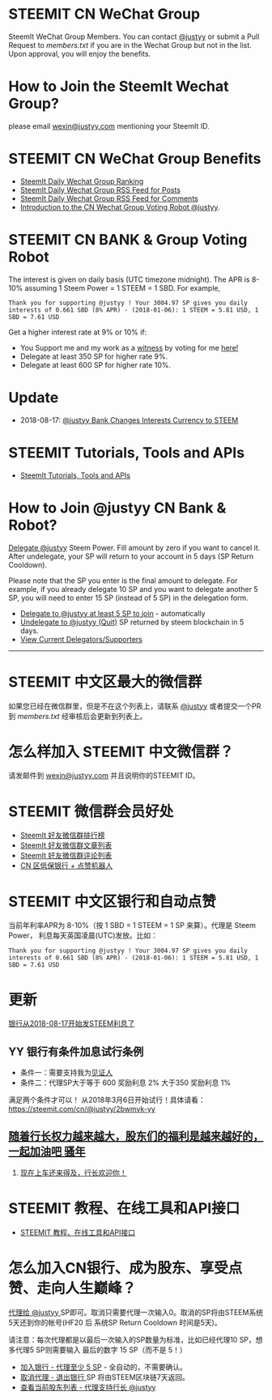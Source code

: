 # STEEMIT CN WeChat Group
SteemIt WeChat Group Members. You can contact [@justyy](https://steemit.com/@justyy/) or submit a Pull Request to *members.txt* if you are in the Wechat Group but not in the list. Upon approval, you will enjoy the benefits.

# How to Join the SteemIt Wechat Group?
please email wexin@justyy.com mentioning your SteemIt ID.

# STEEMIT CN WeChat Group Benefits
- [SteemIt Daily Wechat Group Ranking](https://helloacm.com/tools/steemit/wechat-ranking/)
- [SteemIt Daily Wechat Group RSS Feed for Posts](https://helloacm.com/tools/steemit/wechat-ranking/rss/)
- [SteemIt Daily Wechat Group RSS Feed for Comments](https://helloacm.com/tools/steemit/wechat-ranking/rss/comments/)
- [Introduction to the CN Wechat Group Voting Robot @justyy](https://steemit.com/cn/@justyy/cn-introduction-to-the-cn-wechat-group-voting-robot-justyy). 

# STEEMIT CN BANK & Group Voting Robot
The interest is given on daily basis (UTC timezone midnight). The APR is 8-10% assuming 1 Steem Power = 1 STEEM = 1 SBD. For example,

```
Thank you for supporting @justyy ! Your 3004.97 SP gives you daily interests of 0.661 SBD (8% APR) - (2018-01-06): 1 STEEM = 5.81 USD, 1 SBD = 7.61 USD
```

Get a higher interest rate at 9% or 10% if:
- You Support me and my work as a [witness](https://steemit.com/witness-category/@justyy/justyy-just-another-witness) by voting for me [here!](https://steemconnect.com/sign/account_witness_vote?approve=1&witness=justyy)
- Delegate at least 350 SP for higher rate 9%.
- Delegate at least 600 SP for higher rate 10%.

# Update
- 2018-08-17: [@justyy Bank Changes Interests Currency to STEEM](https://steemit.com/cn/@justyy/2018-08-17-steem-justyy-bank-changes-interests-currency-to-steem)

# STEEMIT Tutorials, Tools and APIs
- [SteemIt Tutorials, Tools and APIs](https://helloacm.com/tools/steemit/)

# How to Join @justyy CN Bank & Robot?
[Delegate @justyy](https://helloacm.com/tools/steemit/sp-delegate-form/?delegatee=justyy) Steem Power. Fill amount by zero if you want to cancel it. After undelegate, your SP will return to your account in 5 days (SP Return Cooldown).

Please note that the SP you enter is the final amount to delegate. For example, if you already delegate 10 SP and you want to delegate another 5 SP, you will need to enter 15 SP (instead of 5 SP) in the delegation form.

- [Delegate to @justyy at least 5 SP to join](https://helloacm.com/tools/steemit/sp-delegate-form/?delegatee=justyy) - automatically
- [Undelegate to @justyy (Quit)](https://helloacm.com/tools/steemit/sp-delegate-form/?delegatee=justyy&amount=0) SP returned by steem blockchain in 5 days.
- [View Current Delegators/Supporters](https://helloacm.com/tools/steemit/delegators/?id=justyy)

-----------------------------------------

# STEEMIT 中文区最大的微信群
如果您已经在微信群里，但是不在这个列表上，请联系 [@justyy](https://steemit.com/@justyy/) 或者提交一个PR 到 *members.txt* 经审核后会更新到列表上。

# 怎么样加入 STEEMIT 中文微信群？
请发邮件到 wexin@justyy.com 并且说明你的STEEMIT ID。

# STEEMIT 微信群会员好处
- [SteemIt 好友微信群排行榜](https://helloacm.com/tools/steemit/wechat/)
- [SteemIt 好友微信群文章列表](https://helloacm.com/tools/steemit/wechat/rss/)
- [SteemIt 好友微信群评论列表](https://helloacm.com/tools/steemit/wechat/rss/comments/)
- [CN 区低保银行 + 点赞机器人](https://steemit.com/cn/@justyy/cn-introduction-to-the-cn-wechat-group-voting-robot-justyy)

# STEEMIT 中文区银行和自动点赞
当前年利率APR为 8-10%（按 1 SBD = 1 STEEM = 1 SP 来算）。代理是 Steem Power， 利息每天英国凌晨(UTC)发放。比如：

```
Thank you for supporting @justyy ! Your 3004.97 SP gives you daily interests of 0.661 SBD (8% APR) - (2018-01-06): 1 STEEM = 5.81 USD, 1 SBD = 7.61 USD
```

# 更新
[银行从2018-08-17开始发STEEM利息了](https://steemit.com/cn/@justyy/2018-08-17-steem-justyy-bank-changes-interests-currency-to-steem)

## YY 银行有条件加息试行条例
- 条件一：需要支持我为[见证人](https://steemit.com/cn/@justyy/5h6gyv-cn)
- 条件二：代理SP大于等于 600 奖励利息 2% 大于350 奖励利息 1%

满足两个条件才可以！ 从2018年3月6日开始试行！具体请看： https://steemit.com/cn/@justyy/2bwmvk-yy

## [随着行长权力越来越大，股东们的福利是越来越好的，一起加油吧 骚年](https://steemit.com/cn/@justyy/3gzezi)
1. [现在上车还来得及，行长欢迎你！](https://justyy.com/archives/6575)

# STEEMIT 教程、在线工具和API接口
- [STEEMIT 教程、在线工具和API接口](https://helloacm.com/tools/steemit-tools/)

# 怎么加入CN银行、成为股东、享受点赞、走向人生巅峰？
[代理给 @justyy ](https://helloacm.com/tools/steemit/delegate-form/?delegatee=justyy) SP即可。取消只需要代理一次输入0。取消的SP将由STEEM系统5天还到你的帐号(HF20 后 系统SP Return Cooldown 时间是5天)。

请注意：每次代理都是以最后一次输入的SP数量为标准，比如已经代理10 SP，想多代理5 SP则需要输入 最后的数字 15 SP（而不是 5！）

- [加入银行 - 代理至少 5 SP](https://helloacm.com/tools/steemit/delegate-form/?delegatee=justyy) - 全自动的，不需要确认。
- [取消代理 - 退出银行 ](https://helloacm.com/tools/steemit/delegate-form/?delegatee=justyy&amount=0) SP 将由STEEM区块链7天返回。
- [查看当前股东列表 - 代理支持行长 @justyy](https://helloacm.com/tools/steemit/list-of-delegators/?id=justyy)
